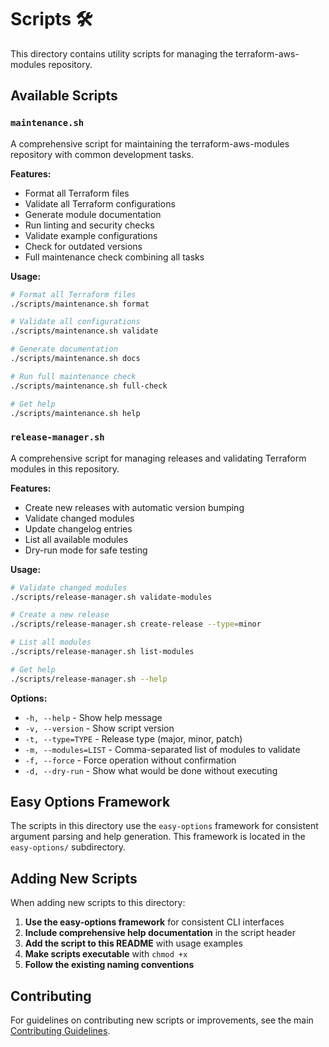 # Scripts 🛠️

This directory contains utility scripts for managing the terraform-aws-modules repository.

## Available Scripts

### `maintenance.sh`

A comprehensive script for maintaining the terraform-aws-modules repository with common development tasks.

**Features:**

- Format all Terraform files
- Validate all Terraform configurations
- Generate module documentation
- Run linting and security checks
- Validate example configurations
- Check for outdated versions
- Full maintenance check combining all tasks

**Usage:**

```bash
# Format all Terraform files
./scripts/maintenance.sh format

# Validate all configurations
./scripts/maintenance.sh validate

# Generate documentation
./scripts/maintenance.sh docs

# Run full maintenance check
./scripts/maintenance.sh full-check

# Get help
./scripts/maintenance.sh help
```

### `release-manager.sh`

A comprehensive script for managing releases and validating Terraform modules in this repository.

**Features:**

- Create new releases with automatic version bumping
- Validate changed modules
- Update changelog entries
- List all available modules
- Dry-run mode for safe testing

**Usage:**

```bash
# Validate changed modules
./scripts/release-manager.sh validate-modules

# Create a new release
./scripts/release-manager.sh create-release --type=minor

# List all modules
./scripts/release-manager.sh list-modules

# Get help
./scripts/release-manager.sh --help
```

**Options:**

- `-h, --help` - Show help message
- `-v, --version` - Show script version
- `-t, --type=TYPE` - Release type (major, minor, patch)
- `-m, --modules=LIST` - Comma-separated list of modules to validate
- `-f, --force` - Force operation without confirmation
- `-d, --dry-run` - Show what would be done without executing

## Easy Options Framework

The scripts in this directory use the `easy-options` framework for consistent argument parsing and help generation. This framework is located in the `easy-options/` subdirectory.

## Adding New Scripts

When adding new scripts to this directory:

1. **Use the easy-options framework** for consistent CLI interfaces
2. **Include comprehensive help documentation** in the script header
3. **Add the script to this README** with usage examples
4. **Make scripts executable** with `chmod +x`
5. **Follow the existing naming conventions**

## Contributing

For guidelines on contributing new scripts or improvements, see the main [Contributing Guidelines](../docs/CONTRIBUTING_GUIDELINES.md).
